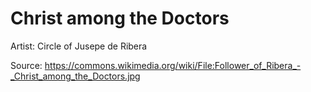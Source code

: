 # <hro-localize>Christ among the Doctors</hro-localize>

<hro-localize>Artist</hro-localize>: Circle of Jusepe de Ribera

<hro-localize>Source</hro-localize>: <https://commons.wikimedia.org/wiki/File:Follower_of_Ribera_-_Christ_among_the_Doctors.jpg>